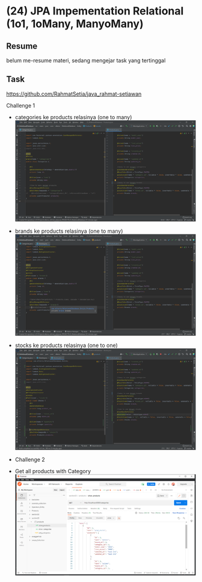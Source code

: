 # (24) JPA Impementation Relational (1o1, 1oMany, ManyoMany)
## Resume
belum me-resume materi, sedang mengejar task yang tertinggal

## Task
https://github.com/RahmatSetia/java_rahmat-setiawan

Challenge 1
- categories ke products relasinya (one to many)
  ![relasi1](https://github.com/RahmatSetia/AMARTHA/blob/master/25_Impementation%20Relational%20(1o1%2C%201oMany%2C%20ManyoMany)/screenshots/oneToMany_Categories.png)
- brands ke products relasinya (one to many)
  ![relasi2](https://github.com/RahmatSetia/AMARTHA/blob/master/25_Impementation%20Relational%20(1o1%2C%201oMany%2C%20ManyoMany)/screenshots/oneToMany_Brands.png)
- stocks ke products relasinya (one to one)
  ![relasi3](https://github.com/RahmatSetia/AMARTHA/blob/master/25_Impementation%20Relational%20(1o1%2C%201oMany%2C%20ManyoMany)/screenshots/oneToOne_Stocks.png)

- Challenge 2
- Get all products with Category
  ![relasi3](https://github.com/RahmatSetia/AMARTHA/blob/master/25_Impementation%20Relational%20(1o1%2C%201oMany%2C%20ManyoMany)/screenshots/getProductWithCategory.png)
